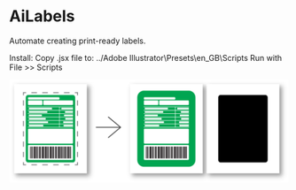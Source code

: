# AiLabels
Automate creating print-ready labels.

Install:
Copy .jsx file to: ../Adobe Illustrator\Presets\en_GB\Scripts
Run with File >> Scripts

![](https://github.com/marcin-em/Portfolio/blob/master/AiLabels/Ailabels.png)
